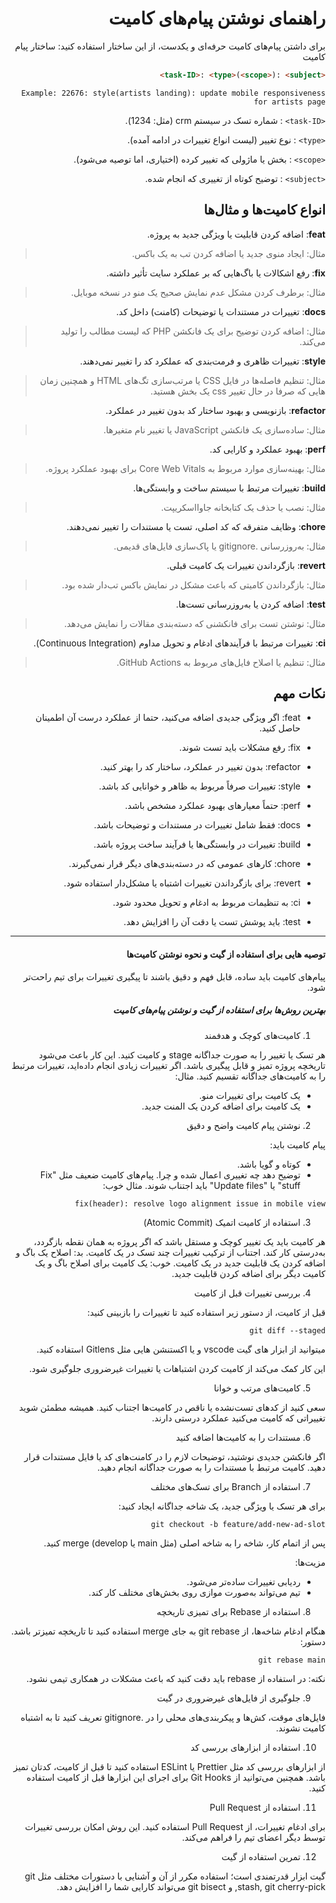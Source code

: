 <div dir="rtl">

# راهنمای نوشتن پیام‌های کامیت

برای داشتن پیام‌های کامیت حرفه‌ای و یکدست، از این ساختار استفاده کنید:
ساختار پیام کامیت

```markdown
<task-ID>: <type>(<scope>): <subject>
```
```
Example: 22676: style(artists landing): update mobile responsiveness for artists page
```

`<task-ID>` : شماره تسک در سیستم crm (مثل: 1234).

`<type>` : نوع تغییر (لیست انواع تغییرات در ادامه آمده).

`<scope>` : بخش یا ماژولی که تغییر کرده (اختیاری، اما توصیه می‌شود).

`<subject>` : توضیح کوتاه از تغییری که انجام شده.

## انواع کامیت‌ها و مثال‌ها

**feat**: اضافه کردن قابلیت یا ویژگی جدید به پروژه.

> مثال: ایجاد منوی جدید یا اضافه کردن تب به یک باکس.

**fix**: رفع اشکالات یا باگ‌هایی که بر عملکرد سایت تأثیر داشته.

> مثال: برطرف کردن مشکل عدم نمایش صحیح یک منو در نسخه موبایل.

**docs**: تغییرات در مستندات یا توضیحات (کامنت‌) داخل کد.

> مثال: اضافه کردن توضیح برای یک فانکشن PHP که لیست مطالب را تولید می‌کند.

**style**: تغییرات ظاهری و فرمت‌بندی که عملکرد کد را تغییر نمی‌دهند.

> مثال: تنظیم فاصله‌ها در فایل CSS یا مرتب‌سازی تگ‌های HTML و همچنین زمان هایی که صرفا در حال تغییر css یک بخش هستید.

**refactor**: بازنویسی و بهبود ساختار کد بدون تغییر در عملکرد.

> مثال: ساده‌سازی یک فانکشن JavaScript یا تغییر نام متغیرها.

**perf**: بهبود عملکرد و کارایی کد.

> مثال: بهینه‌سازی موارد مربوط به Core Web Vitals برای بهبود عملکرد پروژه.


**build**: تغییرات مرتبط با سیستم ساخت و وابستگی‌ها.

> مثال: نصب یا حذف یک کتابخانه جاوااسکریپت.

**chore**: وظایف متفرقه که کد اصلی، تست یا مستندات را تغییر نمی‌دهند.

> مثال: به‌روزرسانی .gitignore یا پاک‌سازی فایل‌های قدیمی.

**revert**: بازگرداندن تغییرات یک کامیت قبلی.

> مثال: بازگرداندن کامیتی که باعث مشکل در نمایش باکس تب‌دار شده بود.

**test**: اضافه کردن یا به‌روزرسانی تست‌ها.

> مثال: نوشتن تست برای فانکشنی که دسته‌بندی مقالات را نمایش می‌دهد.

**ci**: تغییرات مرتبط با فرآیندهای ادغام و تحویل مداوم (Continuous Integration).

> مثال: تنظیم یا اصلاح فایل‌های مربوط به GitHub Actions.

## نکات مهم

- feat: اگر ویژگی جدیدی اضافه می‌کنید، حتما از عملکرد درست آن اطمینان حاصل کنید.

- fix: رفع مشکلات باید تست‌ شوند.

- refactor: بدون تغییر در عملکرد، ساختار کد را بهتر کنید.

- style: تغییرات صرفاً مربوط به ظاهر و خوانایی کد باشد.

- perf: حتماً معیارهای بهبود عملکرد مشخص باشد.

- docs: فقط شامل تغییرات در مستندات و توضیحات باشد.

- build: تغییرات در وابستگی‌ها یا فرآیند ساخت پروژه باشد.

- chore: کارهای عمومی که در دسته‌بندی‌های دیگر قرار نمی‌گیرند.

- revert: برای بازگرداندن تغییرات اشتباه یا مشکل‌دار استفاده شود.
  
- ci: به تنظیمات مربوط به ادغام و تحویل محدود شود.
  
- test: باید پوشش تست یا دقت آن را افزایش دهد.




---
#### توصیه هایی برای استفاده از گیت و نحوه نوشتن کامیت‌ها

پیام‌های کامیت باید ساده، قابل فهم و دقیق باشند تا پیگیری تغییرات برای تیم راحت‌تر شود.

##### بهترین روش‌ها برای استفاده از گیت و نوشتن پیام‌های کامیت

1. کامیت‌های کوچک و هدفمند

هر تسک یا تغییر را به صورت جداگانه stage و کامیت کنید. این کار باعث می‌شود تاریخچه پروژه تمیز و قابل پیگیری باشد.
اگر تغییرات زیادی انجام داده‌اید، تغییرات مرتبط را به کامیت‌های جداگانه تقسیم کنید.
مثال:
- یک کامیت برای تغییرات منو.
- یک کامیت برای اضافه کردن یک المنت جدید.

2. نوشتن پیام کامیت واضح و دقیق

پیام کامیت باید:
- کوتاه و گویا باشد.
- توضیح دهد چه تغییری اعمال شده و چرا.
پیام‌های کامیت ضعیف مثل "Fix stuff" یا "Update files" باید اجتناب شوند.
مثال خوب:

`fix(header): resolve logo alignment issue in mobile view`

3. استفاده از کامیت اتمیک (Atomic Commit)

هر کامیت باید یک تغییر کوچک و مستقل باشد که اگر پروژه به همان نقطه بازگردد، به‌درستی کار کند.
اجتناب از ترکیب تغییرات چند تسک در یک کامیت.
بد:
اصلاح یک باگ و اضافه کردن یک قابلیت جدید در یک کامیت.
خوب:
یک کامیت برای اصلاح باگ و یک کامیت دیگر برای اضافه کردن قابلیت جدید.

4. بررسی تغییرات قبل از کامیت

قبل از کامیت، از دستور زیر استفاده کنید تا تغییرات را بازبینی کنید:

`git diff --staged`

میتوانید از ابزار های گیت vscode و یا اکستنشن هایی مثل Gitlens استفاده کنید.

این کار کمک می‌کند از کامیت کردن اشتباهات یا تغییرات غیرضروری جلوگیری شود.

5. کامیت‌های مرتب و خوانا

سعی کنید از کدهای تست‌نشده یا ناقص در کامیت‌ها اجتناب کنید.
همیشه مطمئن شوید تغییراتی که کامیت می‌کنید عملکرد درستی دارند.

6. مستندات را به کامیت‌ها اضافه کنید

اگر فانکشن جدیدی نوشتید، توضیحات لازم را در کامنت‌های کد یا فایل مستندات قرار دهید.
کامیت مرتبط با مستندات را به صورت جداگانه انجام دهید.

7. استفاده از Branch برای تسک‌های مختلف

برای هر تسک یا ویژگی جدید، یک شاخه جداگانه ایجاد کنید:

`git checkout -b feature/add-new-ad-slot`

پس از اتمام کار، شاخه را به شاخه اصلی (مثل main یا develop) merge کنید.

مزیت‌ها:
- ردیابی تغییرات ساده‌تر می‌شود.
- تیم می‌تواند به‌صورت موازی روی بخش‌های مختلف کار کند.

8. استفاده از Rebase برای تمیزی تاریخچه

هنگام ادغام شاخه‌ها، از git rebase به جای merge استفاده کنید تا تاریخچه تمیزتر باشد.
دستور:

`git rebase main`

نکته: در استفاده از rebase باید دقت کنید که باعث مشکلات در همکاری تیمی نشود.

9. جلوگیری از فایل‌های غیرضروری در گیت

فایل‌های موقت، کش‌ها و پیکربندی‌های محلی را در .gitignore تعریف کنید تا به اشتباه کامیت نشوند.

10. استفاده از ابزارهای بررسی کد

از ابزارهای بررسی کد مثل Prettier یا ESLint استفاده کنید تا قبل از کامیت، کدتان تمیز باشد.
همچنین می‌توانید از Git Hooks برای اجرای این ابزارها قبل از کامیت استفاده کنید.

11. استفاده از Pull Request

برای ادغام تغییرات، از Pull Request استفاده کنید. این روش امکان بررسی تغییرات توسط دیگر اعضای تیم را فراهم می‌کند.

12. تمرین استفاده از گیت

گیت ابزار قدرتمندی است؛ استفاده مکرر از آن و آشنایی با دستورات مختلف مثل git stash, git cherry-pick, و git bisect می‌تواند کارایی شما را افزایش دهد.

</div>
